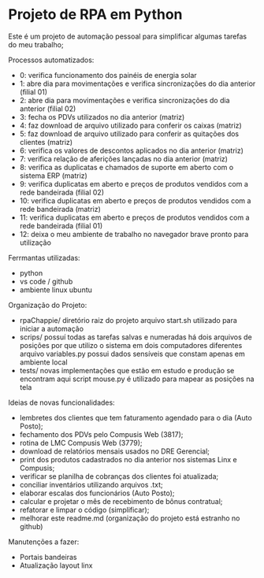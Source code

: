 # Projeto de RPA em Python

Este é um projeto de automação pessoal para simplificar algumas tarefas do meu trabalho;

Processos automatizados:
- 0: verifica funcionamento dos painéis de energia solar
- 1: abre dia para movimentações e verifica sincronizações do dia anterior (filial 01)
- 2: abre dia para movimentações e verifica sincronizações do dia anterior (filial 02)
- 3: fecha os PDVs utilizados no dia anterior (matriz)
- 4: faz download de arquivo utilizado para conferir os caixas (matriz)
- 5: faz download de arquivo utilizado para conferir as quitações dos clientes (matriz)
- 6: verifica os valores de descontos aplicados no dia anterior (matriz)
- 7: verifica relação de aferições lançadas no dia anterior (matriz)
- 8: verifica as duplicatas e chamados de suporte em aberto com o sistema ERP (matriz)
- 9: verifica duplicatas em aberto e preços de produtos vendidos com a rede bandeirada (filial 02)
- 10: verifica duplicatas em aberto e preços de produtos vendidos com a rede bandeirada (matriz)
- 11: verifica duplicatas em aberto e preços de produtos vendidos com a rede bandeirada (filial 01)
- 12: deixa o meu ambiente de trabalho no navegador brave pronto para utilização


Ferrmantas utilizadas:
- python
- vs code / github
- ambiente linux ubuntu


Organização do Projeto:
- rpaChappie/
    diretório raiz do projeto 
    arquivo start.sh utilizado para iniciar a automação
- scrips/ 
    possuí todas as tarefas salvas e numeradas
    há dois arquivos de posições por que utilizo o sistema em dois computadores diferentes
    arquivo variables.py possui dados sensíveis que constam apenas em ambiente local
- tests/
    novas implementações que estão em estudo e produção se encontram aqui
    script mouse.py é utilizado para mapear as posições na tela


Ideias de novas funcionalidades:
- lembretes dos clientes que tem faturamento agendado para o dia (Auto Posto);
- fechamento dos PDVs pelo Compusis Web (3817);
- rotina de LMC Compusis Web (3779);
- download de relatórios mensais usados no DRE Gerencial;
- print dos produtos cadastrados no dia anterior nos sistemas Linx e Compusis;
- verificar se planilha de cobranças dos clientes foi atualizada;
- conciliar inventários utilizando arquivos .txt;
- elaborar escalas dos funcionários (Auto Posto);
- calcular e projetar o mês de recebimento de bônus contratual;
- refatorar e limpar o código (simplificar);
- melhorar este readme.md (organização do projeto está estranho no github)

Manutenções a fazer:
- Portais bandeiras
- Atualização layout linx